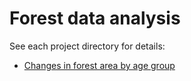 # Forest data analysis
See each project directory for details:
- [Changes in forest area by age group](age_group_trends)
